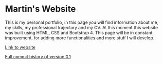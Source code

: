 # Martin's Website

This is my personal portfolio, in this page you will find information about me, my skills, my professional trajectory and my CV. At this moment this website was built using HTML, CSS and Bootstrap 4. This page will be in constant improvement, for adding more functionalities and more stuff I will develop. 

[Link to website](https://martingalvancastro.github.io/)

[Full commit history of version 0.1](https://github.com/MartinGalvanCastro/ProgramacionTecWeb/tree/main/Entrega%201)
